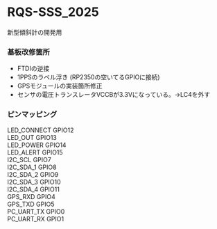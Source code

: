 # RQS-SSS_2025
新型傾斜計の開発用
### 基板改修箇所
- FTDIの逆接
- 1PPSのラベル浮き (RP2350の空いてるGPIOに接続)
- GPSモジュールの実装箇所修正
- センサの電圧トランスレータVCCBが3.3Vになっている。→LC4を外す


### ピンマッピング
LED_CONNECT GPIO12  
LED_OUT GPIO13  
LED_POWER GPIO14  
LED_ALERT GPIO15  
I2C_SCL GPIO7  
I2C_SDA_1 GPIO8  
I2C_SDA_2 GPIO9  
I2C_SDA_3 GPIO10  
I2C_SDA_4 GPIO11  
GPS_RXD GPIO4  
GPS_TXD GPIO5  
PC_UART_TX GPIO0  
PC_UART_RX  GPIO1  